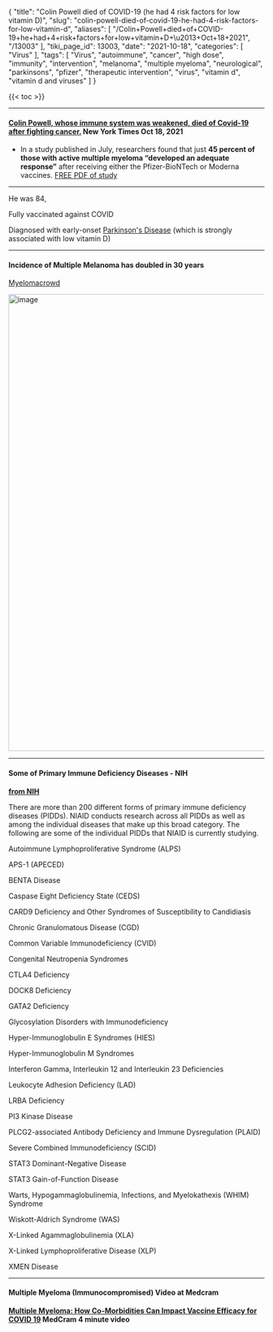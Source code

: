 {
    "title": "Colin Powell died of COVID-19 (he had 4 risk factors for low vitamin D)",
    "slug": "colin-powell-died-of-covid-19-he-had-4-risk-factors-for-low-vitamin-d",
    "aliases": [
        "/Colin+Powell+died+of+COVID-19+he+had+4+risk+factors+for+low+vitamin+D+\u2013+Oct+18+2021",
        "/13003"
    ],
    "tiki_page_id": 13003,
    "date": "2021-10-18",
    "categories": [
        "Virus"
    ],
    "tags": [
        "Virus",
        "autoimmune",
        "cancer",
        "high dose",
        "immunity",
        "intervention",
        "melanoma",
        "multiple myeloma",
        "neurological",
        "parkinsons",
        "pfizer",
        "therapeutic intervention",
        "virus",
        "vitamin d",
        "vitamin d and viruses"
    ]
}


{{< toc >}}

---

#### [Colin Powell, whose immune system was weakened, died of Covid-19 after fighting cancer.](https://www.nytimes.com/2021/10/18/us/politics/colin-powell-vaccinated-myeloma.html) New York Times Oct 18, 2021

* In a study published in July, researchers found that just  **45 percent of those with active multiple myeloma “developed an adequate response”**  after receiving either the Pfizer-BioNTech or Moderna vaccines.  [FREE PDF of study](https://www.nature.com/articles/s41375-021-01354-7)

- - - - - 

He was 84, 

Fully vaccinated against COVID

Diagnosed with early-onset [Parkinson's Disease](/posts/overview-parkinsons-and-vitamin-d) (which is strongly associated with low vitamin D)

---

#### Incidence of Multiple Melanoma has doubled in 30 years

[Myelomacrowd](https://www.myelomacrowd.org/multiple-myeloma-cases-double-since-1990/)

<img src="https://d378j1rmrlek7x.cloudfront.net/attachments/png/mm-since-1990.png" alt="image" width="900">

---

#### Some of Primary Immune Deficiency Diseases - NIH

 **[from NIH](https://www.niaid.nih.gov/diseases-conditions/types-pidds)** 

There are more than 200 different forms of primary immune deficiency diseases (PIDDs). NIAID conducts research across all PIDDs as well as among the individual diseases that make up this broad category. The following are some of the individual PIDDs that NIAID is currently studying.

Autoimmune Lymphoproliferative Syndrome (ALPS)

APS-1 (APECED)

BENTA Disease

Caspase Eight Deficiency State (CEDS)

CARD9 Deficiency and Other Syndromes of Susceptibility to Candidiasis

Chronic Granulomatous Disease (CGD)

Common Variable Immunodeficiency (CVID)

Congenital Neutropenia Syndromes

CTLA4 Deficiency

DOCK8 Deficiency

GATA2 Deficiency

Glycosylation Disorders with Immunodeficiency

Hyper-Immunoglobulin E Syndromes (HIES)

Hyper-Immunoglobulin M Syndromes

Interferon Gamma, Interleukin 12 and Interleukin 23 Deficiencies

Leukocyte Adhesion Deficiency (LAD)

LRBA Deficiency

PI3 Kinase Disease

PLCG2-associated Antibody Deficiency and Immune Dysregulation (PLAID)

Severe Combined Immunodeficiency (SCID)

STAT3 Dominant-Negative Disease

STAT3 Gain-of-Function Disease

Warts, Hypogammaglobulinemia, Infections, and Myelokathexis (WHIM) Syndrome

Wiskott-Aldrich Syndrome (WAS)

X-Linked Agammaglobulinemia (XLA)

X-Linked Lymphoproliferative Disease (XLP)

XMEN Disease

---

#### Multiple Myeloma (Immunocompromised) Video at Medcram

 **[Multiple Myeloma: How Co-Morbidities Can Impact Vaccine Efficacy for COVID 19](https://www.youtube.com/watch?v=-Z9Uht3p5o8&ab_channel=MedCram-MedicalLecturesExplainedCLEARLY) MedCram 4 minute video** 

<!-- ~tc~ (alias(Colin Powell died of COVID-19 (had 4 risk factors for low vitamin D) – Oct 17, 2021)) ~/tc~ -->

<!-- ~tc~ (alias(Colin Powell died of COVID-19 (had 4 risk factors for low vitamin D) – Oct 18, 2021)) ~/tc~ -->